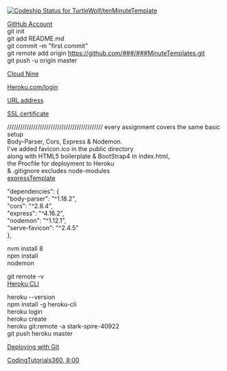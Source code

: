 [ ![Codeship Status for TurtleWolf/tenMinuteTemplate](https://app.codeship.com/projects/fdd02260-0118-0136-96db-56d2b95b78b6/status?branch=master)](https://app.codeship.com/projects/279936)

[GitHub Account](https://github.com/TurtleWolf/tenMinuteTemplate "collaborate with me on github.com")  
git init  
git add README.md  
git commit -m "first commit"  
git remote add origin https://github.com/###/###MinuteTemplates.git  
git push -u origin master  

[Cloud Nine](https://ide.c9.io "Developement in the could")



[Heroku.com/login](https://id.heroku.com/login "Cloud hosting on heroku") 

[URL address](https://domains.google.com/registrar "Google's URL addressing")  

[SSL certificate](https://www.google.com "7 dollars a month") 

 








////////////////////////////////////////////
every assignment covers the same basic setup  
Body-Parser, Cors, Express & Nodemon.  
I've added favicon.ico in the public directory  
along with HTML5 boilerplate & BootStrap4 in index.html,  
the Procfile for deployment to Heroku  
& .gitignore excludes node-modules  
[expressTemplate](https://stark-spire-40922.herokuapp.com/ "Live on Heroku")
  
"dependencies": {  
"body-parser": "^1.18.2",  
"cors": "^2.8.4",  
"express": "^4.16.2",  
"nodemon": "^1.12.1",  
"serve-favicon": "^2.4.5"  
},  

nvm install 8  
npm install  
nodemon  

git remote -v  
[Heroku CLI](https://devcenter.heroku.com/articles/heroku-cli#debian-ubuntu/ "Command Line Interface")  

heroku --version  
npm install -g heroku-cli  
heroku login  
heroku create  
heroku git:remote -a stark-spire-40922  
git push heroku master   

[Deploying with Git](https://devcenter.heroku.com/articles/git/ "Heroku")  


[CodingTutorials360, 8:00](https://youtu.be/5T1YDRWaa3k?t=8m "URL Shortner Microservice Part 1")

